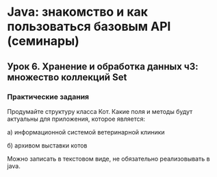 # Java: знакомство и как пользоваться базовым API (семинары)

## Урок 6. Хранение и обработка данных ч3: множество коллекций Set

### Практические задания

Продумайте структуру класса Кот. Какие поля и методы будут актуальны для приложения, которое является:

a) информационной системой ветеринарной клиники

б) архивом выставки котов

Можно записать в текстовом виде, не обязательно реализовывать в java.
